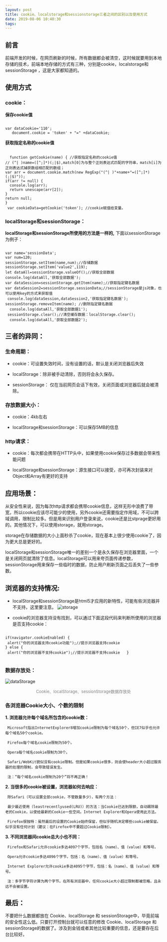 ```yaml
---
layout: post
title: cookie、localstorage和sessionstorage三者之间的区别以及使用方式
date: 2019-08-06 10:40:30
tags:
---
```



## 前言
前端开发的时候，在网页刷新的时候，所有数据都会被清空，这时候就要用到本地存储的技术，前端本地存储的方式有三种，分别是cookie，localstorage和sessionStorage ，这是大家都知道的。

## 使用方式
### cookie：
 **保存cookie值** 

 ``` javacript

 var dataCookie='110';
    document.cookie = 'token' + "=" +dataCookie;

```

**获取指定名称的cookie值**
``` javacript  

  function getCookie(name) { //获取指定名称的cookie值
// (^| )name=([^;]*)(;|$),match[0]为与整个正则表达式匹配的字符串，match[i]为正则表达式捕获数组相匹配的数组；
var arr = document.cookie.match(new RegExp("(^| )"+name+"=([^;]*)(;|$)"));
if(arr != null) {
  console.log(arr);
  return unescape(arr[2]);
}
return null;
}
 var cookieData=getCookie('token'); //cookie赋值给变量。

```

### localStorage和sessionStorage：
**localStorage和sessionStorage所使用的方法是一样的,** 下面以sessionStorage为例子：

``` javacript

var name='sessionData';
var num=120;
sessionStorage.setItem(name,num);//存储数据
sessionStorage.setItem('value2',119);
let dataAll=sessionStorage.valueOf();//获取全部数据
console.log(dataAll,'获取全部数据');
var dataSession=sessionStorage.getItem(name);//获取指定键名数据
var dataSession2=sessionStorage.sessionData;//sessionStorage是js对象，也可以使用key的方式来获取值
 console.log(dataSession,dataSession2,'获取指定键名数据');
sessionStorage.removeItem(name); //删除指定键名数据
  console.log(dataAll,'获取全部数据1');
 sessionStorage.clear();//清空缓存数据：localStorage.clear();
  console.log(dataAll,'获取全部数据2'); 

```

## 三者的异同：

### 生命周期：
 * cookie：可设置失效时间，没有设置的话，默认是关闭浏览器后失效

 * localStorage：除非被手动清除，否则将会永久保存。

 * sessionStorage： 仅在当前网页会话下有效，关闭页面或浏览器后就会被清除。

### 存放数据大小：
 * cookie：4kb左右 

 * localStorage和sessionStorage：可以保存5MB的信息

### http请求：
 * cookie：每次都会携带在HTTP头中，如果使用cookie保存过多数据会带来性能问题

 * localStorage和sessionStorage：源生接口可以接受，亦可再次封装来对Object和Array有更好的支持


## 应用场景：
从安全性来说，因为每次http请求都会携带cookie信息，这样无形中浪费了带宽，所以cookie应该尽可能少的使用，另外cookie还需要指定作用域，不可以跨域调用，限制比较多。但是用来识别用户登录来说，cookie还是比stprage更好用的。其他情况下，可以使用storage，就用storage。

storage在存储数据的大小上面秒杀了cookie，现在基本上很少使用cookie了，因为更大总是更好的。

localStorage和sessionStorage唯一的差别一个是永久保存在浏览器里面，一个是关闭网页就清除了信息。localStorage可以用来夸页面传递参数，sessionStorage用来保存一些临时的数据，防止用户刷新页面之后丢失了一些参数。

## 浏览器的支持情况:
 * localStorage和sessionStorage是html5才应用的新特性，可能有些浏览器并不支持，这里要注意。
 ![storage](https://user-gold-cdn.xitu.io/2017/11/25/15ff2d54764e53af?imageView2/0/w/1280/h/960/format/webp/ignore-error/1 "storage")

 * cookie的浏览器支持没有找到，可以通过下面这段代码来判断所使用的浏览器是否支持cookie：

 ``` javacript

if(navigator.cookieEnabled) {
  alert("你的浏览器支持cookie功能");//提示浏览器支持cookie  
} else {
  alert("你的浏览器不支持cookie");//提示浏览器不支持cookie   }


```

### 数据存放处：
 ![dataStorage](https://user-gold-cdn.xitu.io/2017/11/25/15ff2f727028f37b?imageView2/0/w/1280/h/960/format/webp/ignore-error/1 "dataStorage")<center><font color=gray size=2>Cookie、localStorage、sessionStorage数据存放处</font></center>

 ### 各浏览器Cookie大小、个数的限制
  **1. 浏览器允许每个域名所包含的cookie数：**

     Microsoft指出InternetExplorer8增加cookie限制为每个域名50个，但IE7似乎也允许每个域名50个cookie。

     Firefox每个域名cookie限制为50个。

     Opera每个域名cookie限制为30个。

     Safari/WebKit貌似没有cookie限制。但是如果cookie很多，则会使header大小超过服务器的处理的限制，会导致错误发生。

     注：“每个域名cookie限制为20个”将不再正确！

  **2. 当很多的cookie被设置，浏览器如何去响应：**

     除Safari（可以设置全部cookie，不管数量多少），有两个方法：

     最少最近使用（leastrecentlyused(LRU)）的方法：当Cookie已达到限额，自动踢除最老的Cookie，以使给最新的Cookie一些空间。Internet Explorer和Opera使用此方法。

     Firefox很独特：虽然最后的设置的Cookie始终保留，但似乎随机决定哪些cookie被保留。似乎没有任何计划（建议：在Firefox中不要超过Cookie限制）。

  **3. 不同浏览器间cookie总大小也不同：**

     Firefox和Safari允许cookie多达4097个字节，包括名（name）、值（value）和等号。

     Opera允许cookie多达4096个字节，包括：名（name）、值（value）和等号。

     Internet Explorer允许cookie多达4095个字节，包括：名（name）、值（value）和等号。

     注：多字节字符计算为两个字节。在所有浏览器中，任何cookie大小超过限制都被忽略，且永远不会被设置。


## 最后：
不要把什么数据都放在 Cookie、localStorage 和 sessionStorage中，毕竟前端的安全性这么低。只要打开控制台就可以任意的修改 Cookie、localStorage 和 sessionStorage的数据了。涉及到金钱或者其他比较重要的信息，还是要存在后台比较好。
